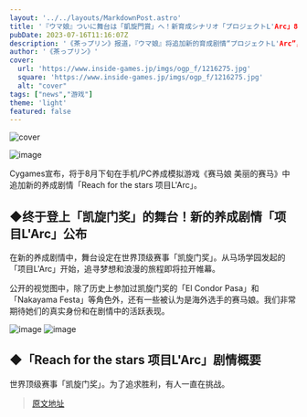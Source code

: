 ```yaml
---
layout: '../../layouts/MarkdownPost.astro'
title: '『ウマ娘』ついに舞台は「凱旋門賞」へ！新育成シナリオ「プロジェクトL'Arc」8月下旬に追加決定'
pubDate: 2023-07-16T11:16:07Z
description: '《茶っプリン》报道，『ウマ娘』将追加新的育成剧情“プロジェクトL'Arc”，舞台设定为“凱旋門賞”，将于8月下旬追加。'
author: '《茶っプリン》'
cover:
  url: 'https://www.inside-games.jp/imgs/ogp_f/1216275.jpg'
  square: 'https://www.inside-games.jp/imgs/ogp_f/1216275.jpg'
  alt: "cover"
tags: ["news","游戏"]
theme: 'light'
featured: false
---
```


![cover](https://www.inside-games.jp/imgs/ogp_f/1216275.jpg)

![image](https://www.inside-games.jp/imgs/zoom/1216272.jpg)

Cygames宣布，将于8月下旬在手机/PC养成模拟游戏《赛马娘 美丽的赛马》中追加新的养成剧情「Reach for the stars 项目L'Arc」。

<h2 id="">◆终于登上「凯旋门奖」的舞台！新的养成剧情「项目L'Arc」公布</h2>

在新的养成剧情中，舞台设定在世界顶级赛事「凯旋门奖」。从马场学园发起的「项目L'Arc」开始，追寻梦想和浪漫的旅程即将拉开帷幕。

公开的视觉图中，除了历史上参加过凯旋门奖的「El Condor Pasa」和「Nakayama Festa」等角色外，还有一些被认为是海外选手的赛马娘。我们非常期待她们的真实身份和在剧情中的活跃表现。

![image](https://www.inside-games.jp/imgs/zoom/1216273.jpg)
![image](https://www.inside-games.jp/imgs/zoom/1216274.jpg)

<h2 id="">◆「Reach for the stars 项目L'Arc」剧情概要</h2>

世界顶级赛事「凯旋门奖」。为了追求胜利，有人一直在挑战。

>[原文地址](https://www.inside-games.jp/article/2023/07/16/147233.html)  